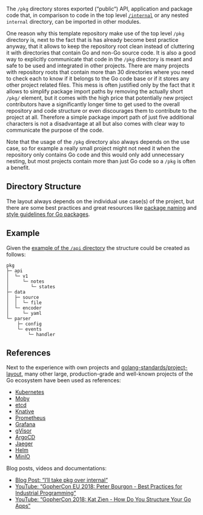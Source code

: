 The `/pkg` directory stores exported (“public“) API, application and package code that, in comparison to code in the top level [`/internal`][16] or any nested `internal` directory, can be imported in other modules.

One reason why this template repository make use of the top level `/pkg` directory is, next to the fact that is has already become best practice anyway, that it allows to keep the repository root clean instead of cluttering it with directories that contain Go and non-Go source code. It is also a good way to explicitly communicate that code in the `/pkg` directory is meant and safe to be used and integrated in other projects.
There are many projects with repository roots that contain more than 30 directories where you need to check each to know if it belongs to the Go code base or if it stores any other project related files. This mess is often justified only by the fact that it allows to simplify package import paths by removing the actually short `/pkg/` element, but it comes with the high price that potentially new project contributors have a significantly longer time to get used to the overall repository and code structure or even discourages them to contribute to the project at all. Therefore a simple package import path of just five additional characters is not a disadvantage at all but also comes with clear way to communicate the purpose of the code.

Note that the usage of the `/pkg` directory also always depends on the use case, so for example a really small project might not need it when the repository only contains Go code and this would only add unnecessary nesting, but most projects contain more than just Go code so a `/pkg` is often a benefit.

## Directory Structure

The layout always depends on the individual use case(s) of the project, but there are some best practices and great resources like [package naming][17] and [style guidelines for Go packages][2].

## Example

Given the [example of the `/api` directory][5] the structure could be created as follows:

```raw
pkg
├─ api
│  └─ v1
│     └─ notes
│        └─ states
├─ data
│  ├─ source
│  │  └─ file
│  └─ encoder
│     └─ yaml
└─ parser
    ├─ config
    └─ events
        └─ handler
```

## References

Next to the experience with own projects and [golang-standards/project-layout][1], many other large, production-grade and well-known projects of the Go ecosystem have been used as references:

- [Kubernetes][12]
- [Moby][14]
- [etcd][6]
- [Knative][11]
- [Prometheus][15]
- [Grafana][7]
- [gVisor][8]
- [ArgoCD][4]
- [Jaeger][10]
- [Helm][9]
- [MinIO][13]

Blog posts, videos and documentations:

- [Blog Post: “I’ll take pkg over internal“][3]
- [YouTube: “GopherCon EU 2018: Peter Bourgon - Best Practices for Industrial Programming“][19]
- [YouTube: “GopherCon 2018: Kat Zien - How Do You Structure Your Go Apps“][18]

[1]: https://github.com/golang-standards/project-layout
[2]: https://rakyll.org/style-packages
[3]: https://travisjeffery.com/b/2019/11/i-ll-take-pkg-over-internal
[4]: https://github.com/argoproj/argo-cd/tree/master/pkg
[5]: https://github.com/svengreb/tmpl-go/blob/main/api/README.md#example
[6]: https://github.com/etcd-io/etcd/tree/master/pkg
[7]: https://github.com/grafana/grafana/tree/master/pkg
[8]: https://github.com/google/gvisor/tree/master/pkg
[9]: https://github.com/helm/helm/tree/master/pkg
[10]: https://github.com/jaegertracing/jaeger/tree/master/pkg
[11]: https://github.com/knative/serving/tree/master/pkg
[12]: https://github.com/kubernetes/kubernetes/tree/master/pkg
[13]: https://github.com/minio/minio/tree/master/pkg
[14]: https://github.com/moby/moby/tree/master/pkg
[15]: https://github.com/prometheus/prometheus/tree/master/pkg
[16]: https://github.com/svengreb/tmpl-go/tree/main/internal
[17]: https://golang.org/doc/effective_go.html#package-names
[18]: https://www.youtube.com/watch?v=oL6JBUk6tj0
[19]: https://www.youtube.com/watch?v=PTE4VJIdHPg
